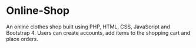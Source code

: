 # Online-Shop

An online clothes shop built using PHP, HTML, CSS, JavaScript and Bootstrap 4. Users can create accounts, add items to the shopping cart and place orders.
